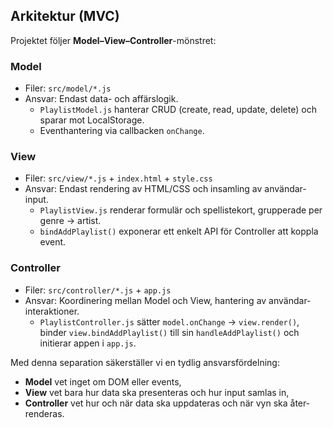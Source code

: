 ## Arkitektur (MVC)

Projektet följer **Model–View–Controller**-mönstret:

### Model
- Filer: `src/model/*.js`  
- Ansvar: Endast data- och affärslogik.  
  - `PlaylistModel.js` hanterar CRUD (create, read, update, delete) och sparar mot LocalStorage.  
  - Event­hantering via callbacken `onChange`.

### View
- Filer: `src/view/*.js` + `index.html` + `style.css`  
- Ansvar: Endast rendering av HTML/CSS och insamling av användar­­input.  
  - `PlaylistView.js` renderar formulär och spelliste­kort, grupperade per genre → artist.  
  - `bindAddPlaylist()` exponerar ett enkelt API för Controller att koppla event.

### Controller
- Filer: `src/controller/*.js` + `app.js`  
- Ansvar: Koordinering mellan Model och View, hantering av användar­interaktioner.  
  - `PlaylistController.js` sätter `model.onChange` → `view.render()`, binder `view.bindAddPlaylist()` till sin `handleAddPlaylist()` och initierar appen i `app.js`.

Med denna separation säkerställer vi en tydlig ansvarsfördelning:
- **Model** vet inget om DOM eller events,  
- **View** vet bara hur data ska presenteras och hur input samlas in,  
- **Controller** vet hur och när data ska uppdateras och när vyn ska åter­renderas.
